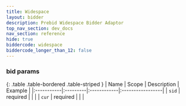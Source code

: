 ```yaml
---
title: Widespace
layout: bidder
description: Prebid Widespace Bidder Adaptor
top_nav_section: dev_docs
nav_section: reference
hide: true
biddercode: widespace
biddercode_longer_than_12: false
---
```


### bid params

{: .table .table-bordered .table-striped }
| Name | Scope | Description | Example |
|:-----------|:---------|:------------|:-----------------|
| `sid` | required | | |
| `cur` | required | | |
